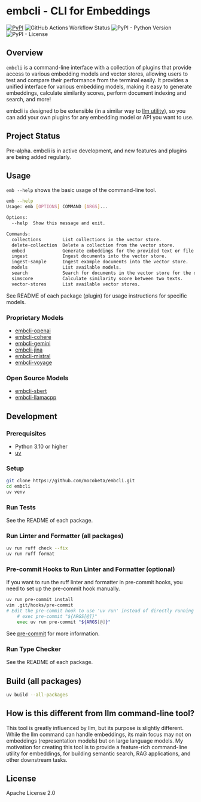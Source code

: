 # embcli - CLI for Embeddings

[![PyPI](https://img.shields.io/pypi/v/embcli-core?label=PyPI)](https://pypi.org/project/embcli-core/)
![GitHub Actions Workflow Status](https://img.shields.io/github/actions/workflow/status/mocobeta/embcli/ci.yml?logo=github&label=tests)
![PyPI - Python Version](https://img.shields.io/pypi/pyversions/embcli-core)
![PyPI - License](https://img.shields.io/pypi/l/embcli-core)

## Overview

`embcli` is a command-line interface with a collection of plugins that provide access to various embedding models and vector stores, allowing users to test and compare their performance from the terminal easily. It provides a unified interface for various embedding models, making it easy to generate embeddings, calculate similarity scores, perform document indexing and search, and more!

embcli is designed to be extensible (in a similar way to [llm utility](https://github.com/simonw/llm)), so you can add your own plugins for any embedding model or API you want to use.

## Project Status

Pre-alpha. embcli is in active development, and new features and plugins are being added regularly.

## Usage

`emb --help` shows the basic usage of the command-line tool.

```bash
emb --help
Usage: emb [OPTIONS] COMMAND [ARGS]...

Options:
  --help  Show this message and exit.

Commands:
  collections        List collections in the vector store.
  delete-collection  Delete a collection from the vector store.
  embed              Generate embeddings for the provided text or file...
  ingest             Ingest documents into the vector store.
  ingest-sample      Ingest example documents into the vector store.
  models             List available models.
  search             Search for documents in the vector store for the query.
  simscore           Calculate similarity score between two texts.
  vector-stores      List available vector stores.
```

See README of each package (plugin) for usage instructions for specific models.

### Proprietary Models

- [embcli-openai](packages/embcli-openai/README.md)
- [embcli-cohere](packages/embcli-cohere/README.md)
- [embcli-gemini](packages/embcli-gemini/README.md)
- [embcli-jina](packages/embcli-jina/README.md)
- [embcli-mistral](packages/embcli-mistral/README.md)
- [embcli-voyage](packages/embcli-voyage/README.md)

### Open Source Models

- [embcli-sbert](packages/embcli-sbert/README.md)
- [embcli-llamacpp](packages/embcli-llamacpp/README.md)

## Development

### Prerequisites

- Python 3.10 or higher
- [uv](https://github.com/astral-sh/uv)

### Setup

```bash
git clone https://github.com/mocobeta/embcli.git
cd embcli
uv venv
```

### Run Tests

See the README of each package.

### Run Linter and Formatter (all packages)

```bash
uv run ruff check --fix
uv run ruff format
```

### Pre-commit Hooks to Run Linter and Formatter (optional)

If you want to run the ruff linter and formatter in pre-commit hooks, you need to set up the pre-commit hook manually.

```bash
uv run pre-commit install
vim .git/hooks/pre-commit
# Edit the pre-commit hook to use 'uv run' instead of directly running pre-commit
    # exec pre-commit "${ARGS[@]}"
    exec uv run pre-commit "${ARGS[@]}"
```

See [pre-commit](https://pre-commit.com/) for more information.

### Run Type Checker

See the README of each package.

## Build (all packages)

```bash
uv build --all-packages
```

## How is this different from llm command-line tool?

This tool is greatly influenced by llm, but its purpose is slightly different. While the llm command can handle embeddings, its main focus may not on embeddings (representation models) but on large language models. My motivation for creating this tool is to provide a feature-rich command-line utility for embeddings, for building semantic search, RAG applications, and other downstream tasks.

## License

Apache License 2.0
